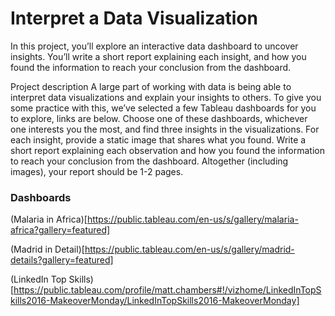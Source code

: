 # Interpret a Data Visualization

In this project, you’ll explore an interactive data dashboard to uncover insights. You’ll write a short report explaining each insight, and how you found the information to reach your conclusion from the dashboard.

Project description
A large part of working with data is being able to interpret data visualizations and explain your insights to others. To give you some practice with this, we’ve selected a few Tableau dashboards for you to explore, links are below. Choose one of these dashboards, whichever one interests you the most, and find three insights in the visualizations. For each insight, provide a static image that shares what you found. Write a short report explaining each observation and how you found the information to reach your conclusion from the dashboard. Altogether (including images), your report should be 1-2 pages.

### Dashboards

(Malaria in Africa)[https://public.tableau.com/en-us/s/gallery/malaria-africa?gallery=featured]

(Madrid in Detail)[https://public.tableau.com/en-us/s/gallery/madrid-details?gallery=featured]

(LinkedIn Top Skills)[https://public.tableau.com/profile/matt.chambers#!/vizhome/LinkedInTopSkills2016-MakeoverMonday/LinkedInTopSkills2016-MakeoverMonday]

